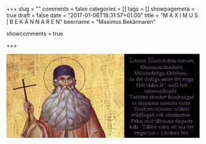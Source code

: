 +++
slug = ""
comments = false
categories = []
tags = []
showpagemeta = true
draft = false
date = "2017-01-06T18:31:57+01:00"
title = "M A X I M U S | B E K Ä N N A R E N"
beername = "Maximus Bekännaren"

showcomments = true

+++

![Maximos](img/labels/Maximus.png)

